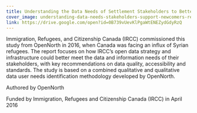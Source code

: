 ```yaml
---
title: Understanding the Data Needs of Settlement Stakeholders to Better Support Newcomers and Refugees
cover_image: understanding-data-needs-stakeholders-support-newcomers-refugees.png
link: https://drive.google.com/open?id=0B739vUevKlPgaWtENEZydGdyRzQ
---
```

Immigration, Refugees, and Citizenship Canada (IRCC) commissioned this study from OpenNorth in 2016, when Canada was facing an influx of Syrian refugees. The report focuses on how IRCC’s open data strategy and infrastructure could better meet the data and information needs of their stakeholders, with key recommendations on data quality, accessibility and standards. The study is based on a combined qualitative and qualitative data user needs identification methodology developed by OpenNorth.

Authored by OpenNorth

Funded by Immigration, Refugees and Citizenship Canada (IRCC) in April 2016
